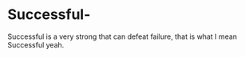 # Successful-
Successful is a very strong that can defeat failure, that is what I mean Successful yeah. 
